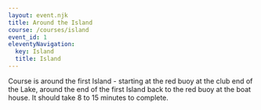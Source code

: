 ```yaml
---
layout: event.njk
title: Around the Island
course: /courses/island
event_id: 1
eleventyNavigation:
  key: Island
  title: Island
---
```


Course is around the first Island  -  starting at the red buoy at the club end of the Lake, around the end of the first Island back to the red buoy at the boat house. It should take 8 to 15 minutes to complete.